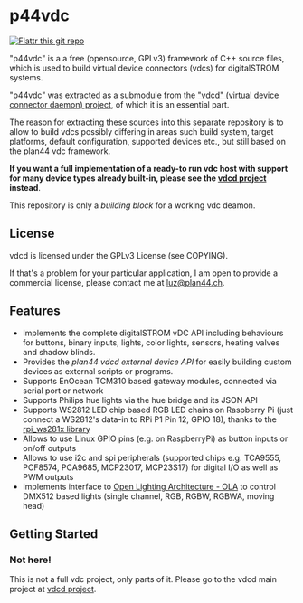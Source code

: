 
p44vdc
======

[![Flattr this git repo](http://api.flattr.com/button/flattr-badge-large.png)](https://flattr.com/submit/auto?user_id=luz&url=https://github.com/plan44/p44vdc&title=p44vdc&language=&tags=github&category=software) 

"p44vdc" is a a free (opensource, GPLv3) framework of C++ source files, which is used to build virtual device connectors (vdcs) for digitalSTROM systems.

"p44vdc" was extracted as a submodule from the ["vdcd" (virtual device connector daemon) project](https://github.com/plan44/vdcd), of which it is an essential part.

The reason for extracting these sources into this separate repository is to allow to build vdcs possibly differing in areas such build system, target platforms, default configuration, supported devices etc., but still based on the plan44 vdc framework.

**If you want a full implementation of a ready-to run vdc host with support for many device types already built-in, please see the [vdcd project](https://github.com/plan44/vdcd) instead**.

This repository is only a *building block* for a working vdc deamon.

License
-------

vdcd is licensed under the GPLv3 License (see COPYING).

If that's a problem for your particular application, I am open to provide a commercial license, please contact me at [luz@plan44.ch](mailto:luz@plan44.ch).


Features
--------

- Implements the complete digitalSTROM vDC API including behaviours for buttons, binary inputs, lights, color lights, sensors, heating valves and shadow blinds.
- Provides the *plan44 vdcd external device API* for easily building custom devices as external scripts or programs.
- Supports EnOcean TCM310 based gateway modules, connected via serial port or network
- Supports Philips hue lights via the hue bridge and its JSON API
- Supports WS2812 LED chip based RGB LED chains on Raspberry Pi (just connect a WS2812's data-in to RPi P1 Pin 12, GPIO 18), thanks to the [rpi_ws281x library](https://github.com/richardghirst/rpi_ws281x.git)
- Allows to use Linux GPIO pins (e.g. on RaspberryPi) as button inputs or on/off outputs
- Allows to use i2c and spi peripherals (supported chips e.g. TCA9555, PCF8574, PCA9685, MCP23017, MCP23S17) for digital I/O as well as PWM outputs
- Implements interface to [Open Lighting Architecture - OLA](http://www.openlighting.org/) to control DMX512 based lights (single channel, RGB, RGBW, RGBWA, moving head)


Getting Started
---------------

### Not here!

This is not a full vdc project, only parts of it. Please go to the vdcd main project at [vdcd project](https://github.com/plan44/vdcd).
